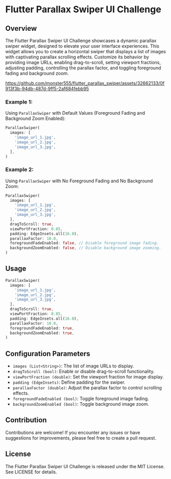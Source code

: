 # Flutter Parallax Swiper UI Challenge

## Overview

The Flutter Parallax Swiper UI Challenge showcases a dynamic parallax swiper widget, designed to elevate your user interface experiences. This widget allows you to create a horizontal swiper that displays a list of images with captivating parallax scrolling effects. Customize its behavior by providing image URLs, enabling drag-to-scroll, setting viewport fractions, adjusting padding, controlling the parallax factor, and toggling foreground fading and background zoom.


https://github.com/monster555/flutter_parallax_swiper/assets/32662133/0f913f3b-94db-487d-9ff5-2af684febb95


### Example 1: 
Using `ParallaxSwiper` with Default Values (Foreground Fading and Background Zoom Enabled):

```dart
ParallaxSwiper(
  images: [
    'image_url_1.jpg',
    'image_url_2.jpg',
    'image_url_3.jpg',
  ],
)
```
### Example 2: 
Using `ParallaxSwiper` with No Foreground Fading and No Background Zoom:

```dart
ParallaxSwiper(
  images: [
    'image_url_1.jpg',
    'image_url_2.jpg',
    'image_url_3.jpg',
  ],
  dragToScroll: true,
  viewPortFraction: 0.85,
  padding: EdgeInsets.all(16.0),
  parallaxFactor: 10.0,
  foregroundFadeEnabled: false, // Disable foreground image fading.
  backgroundZoomEnabled: false, // Disable background image zooming.
)
```
## Usage
```dart
ParallaxSwiper(
  images: [
    'image_url_1.jpg',
    'image_url_2.jpg',
    'image_url_3.jpg',
  ],
  dragToScroll: true,
  viewPortFraction: 0.85,
  padding: EdgeInsets.all(16.0),
  parallaxFactor: 10.0,
  foregroundFadeEnabled: true,
  backgroundZoomEnabled: true,
)
```
## Configuration Parameters
- `images (List<String>)`: The list of image URLs to display.
- `dragToScroll (bool)`: Enable or disable drag-to-scroll functionality.
- `viewPortFraction (double)`: Set the viewport fraction for image display.
- `padding (EdgeInsets)`: Define padding for the swiper.
- `parallaxFactor (double)`: Adjust the parallax factor to control scrolling effects.
- `foregroundFadeEnabled (bool)`: Toggle foreground image fading.
- `backgroundZoomEnabled (bool)`: Toggle background image zoom.

## Contribution
Contributions are welcome! If you encounter any issues or have suggestions for improvements, please feel free to create a pull request.

## License
The Flutter Parallax Swiper UI Challenge is released under the MIT License. See LICENSE for details.
